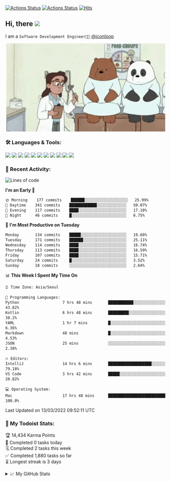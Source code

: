 
[![Actions Status](https://github.com/ddok2/ddok2/workflows/Todoist%20Readme/badge.svg)](https://github.com/ddok2/ddok2/actions)
[![Actions Status](https://github.com/ddok2/ddok2/workflows/wakatime-stats/badge.svg)](https://github.com/ddok2/ddok2/actions)
[![Hits](https://hits.seeyoufarm.com/api/count/incr/badge.svg?url=https%3A%2F%2Fgithub.com%2Fddok2&count_bg=%23FF9595&title_bg=%23555555&icon=github.svg&icon_color=%23FFFFFF&title=hits&edge_flat=false)](https://hits.seeyoufarm.com)

<!-- ![visitors](https://visitor-badge.laobi.icu/badge?page_id=ddok2.ddok2) -->
## Hi, there <img src="https://raw.githubusercontent.com/MartinHeinz/MartinHeinz/master/wave.gif" width="25px">

I am a `Software Development Engineer🧑‍💻` [@iconloop](https://github.com/iconloop)


<p align="center">
<img align="center" alt="GIF" src="img/debugging.gif" />
</p>


### 🛠 Languages & Tools:
<p>
    <img src="https://img.shields.io/badge/go-%2300ADD8.svg?&style=for-the-badge&logo=go&logoColor=white"/>
    <img src="https://img.shields.io/badge/node.js%20-%2343853D.svg?&style=for-the-badge&logo=node.js&logoColor=white"/>
    <img src="https://img.shields.io/badge/javascript%20-%23323330.svg?&style=for-the-badge&logo=javascript&logoColor=%23F7DF1E"/>
    <img src="https://img.shields.io/badge/typescript%20-%23007ACC.svg?&style=for-the-badge&logo=typescript&logoColor=white"/>
    <img src="https://img.shields.io/badge/python%20-%2314354C.svg?&style=for-the-badge&logo=python&logoColor=white"/>
    <img src="https://img.shields.io/badge/react%20-%2320232a.svg?&style=for-the-badge&logo=react&logoColor=%2361DAFB"/>
    <img src="https://img.shields.io/badge/AWS%20-%23FF9900.svg?&style=for-the-badge&logo=amazon-aws&logoColor=white"/>
    <img src="https://img.shields.io/badge/Google%20Cloud%20-%234285F4.svg?&style=for-the-badge&logo=google-cloud&logoColor=white"/>
    <img src="https://img.shields.io/badge/docker%20-%230db7ed.svg?&style=for-the-badge&logo=docker&logoColor=white"/>
    <img src="https://img.shields.io/badge/kubernetes%20-%23326ce5.svg?&style=for-the-badge&logo=kubernetes&logoColor=white"/>
    <img src="https://img.shields.io/badge/ansible%20-%231A1918.svg?&style=for-the-badge&logo=ansible&logoColor=white"/>
</p>

### 🌈 Recent Activity:
<!--START_SECTION:waka-->
![Lines of code](https://img.shields.io/badge/From%20Hello%20World%20I%27ve%20Written-274%20Thousand%20lines%20of%20code-blue)

**I'm an Early 🐤** 

```text
🌞 Morning    177 commits    ██████░░░░░░░░░░░░░░░░░░░   25.99% 
🌆 Daytime    341 commits    ████████████░░░░░░░░░░░░░   50.07% 
🌃 Evening    117 commits    ████░░░░░░░░░░░░░░░░░░░░░   17.18% 
🌙 Night      46 commits     █░░░░░░░░░░░░░░░░░░░░░░░░   6.75%

```
📅 **I'm Most Productive on Tuesday** 

```text
Monday       134 commits    █████░░░░░░░░░░░░░░░░░░░░   19.68% 
Tuesday      171 commits    ██████░░░░░░░░░░░░░░░░░░░   25.11% 
Wednesday    114 commits    ████░░░░░░░░░░░░░░░░░░░░░   16.74% 
Thursday     113 commits    ████░░░░░░░░░░░░░░░░░░░░░   16.59% 
Friday       107 commits    ████░░░░░░░░░░░░░░░░░░░░░   15.71% 
Saturday     24 commits     █░░░░░░░░░░░░░░░░░░░░░░░░   3.52% 
Sunday       18 commits     ░░░░░░░░░░░░░░░░░░░░░░░░░   2.64%

```


📊 **This Week I Spent My Time On** 

```text
⌚︎ Time Zone: Asia/Seoul

💬 Programming Languages: 
Python                   7 hrs 48 mins       ███████████░░░░░░░░░░░░░░   43.82% 
Kotlin                   6 hrs 48 mins       █████████░░░░░░░░░░░░░░░░   38.2% 
YAML                     1 hr 7 mins         █░░░░░░░░░░░░░░░░░░░░░░░░   6.36% 
Markdown                 48 mins             █░░░░░░░░░░░░░░░░░░░░░░░░   4.53% 
JSON                     25 mins             ░░░░░░░░░░░░░░░░░░░░░░░░░   2.38%

🔥 Editors: 
IntelliJ                 14 hrs 6 mins       ███████████████████░░░░░░   79.18% 
VS Code                  3 hrs 42 mins       █████░░░░░░░░░░░░░░░░░░░░   20.82%

💻 Operating System: 
Mac                      17 hrs 48 mins      █████████████████████████   100.0%

```


 Last Updated on 13/03/2022 09:52:11 UTC
<!--END_SECTION:waka-->

### 🚧 My Todoist Stats:
<!-- TODO-IST:START -->
🏆  14,434 Karma Points           
🌸  Completed 0 tasks today           
🗓  Completed 2 tasks this week           
✅  Completed 1,880 tasks so far           
⏳  Longest streak is 3 days
<!-- TODO-IST:END -->

<details>
<summary>📈 My GitHub Stats</summary>
<p align="center"> <img src="https://github-readme-stats.vercel.app/api?username=ddok2&show_icons=true" alt="ddok2" />
</details>
